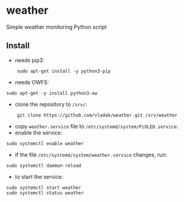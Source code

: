 # weather

Simple weather monitoring Python script

## Install

- needs pip3:
```
    sudo apt-get install -y python3-pip
```
- needs OWFS:
```
sudo apt-get -y install python3-ow
```
- clone the repository to `/srv/`:
```
    git clone https://github.com/vladak/weather.git /srv/weather
```
- copy `weather.service` file to `/etc/systemd/system/PiOLED.service`:
- enable the service:
```
sudo systemctl enable weather
```
- if the file `/etc/systemd/system/weather.service` changes, run:
```
sudo systemctl daemon-reload
```
- to start the service:
```
sudo systemctl start weather
sudo systemctl status weather
```
